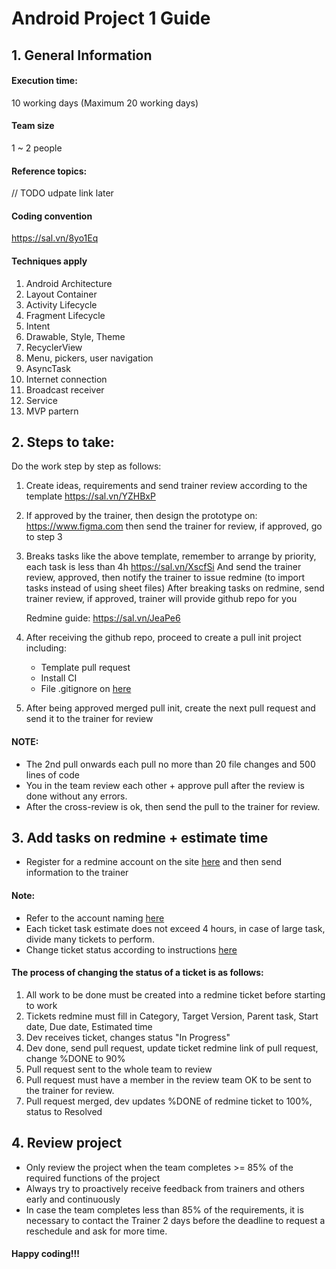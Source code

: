 # Android Project 1 Guide

## 1. General Information
#### Execution time:
10 working days (Maximum 20 working days)
#### Team size
1 ~ 2 people

#### Reference topics:
// TODO udpate link later

#### Coding convention
https://sal.vn/8yo1Eq

#### Techniques apply
1. Android Architecture
2. Layout Container
3. Activity Lifecycle
4. Fragment Lifecycle
5. Intent
6. Drawable, Style, Theme
7. RecyclerView
8. Menu, pickers, user navigation
9. AsyncTask
10. Internet connection
11. Broadcast receiver
12. Service
13. MVP partern

## 2. Steps to take:
Do the work step by step as follows:
1. Create ideas, requirements and send trainer review according to the template
    https://sal.vn/YZHBxP
2. If approved by the trainer, then design the prototype on:
   https://www.figma.com
   then send the trainer for review, if approved, go to step 3
3. Breaks tasks like the above template, remember to arrange by priority, each task is less than 4h
    https://sal.vn/XscfSi
    And send the trainer review, approved, then notify the trainer to issue redmine (to import tasks instead of using sheet files)
    After breaking tasks on redmine, send trainer review, if approved, trainer will provide github repo for you
    
    Redmine guide: https://sal.vn/JeaPe6
4. After receiving the github repo, proceed to create a pull init project including:
    - Template pull request
    - Install CI
    - File .gitignore
    on [here](https://github.com/framgia/Training-Guideline/blob/master/Android/setup-project)
5. After being approved merged pull init, create the next pull request and send it to the trainer for review

#### NOTE:
- The 2nd pull onwards each pull no more than 20 file changes and 500 lines of code
- You in the team review each other + approve pull after the review is done without any errors.
- After the cross-review is ok, then send the pull to the trainer for review.

## 3. Add tasks on redmine + estimate time
- Register for a redmine account on the site [here](https://edu-redmine.sun-asterisk.vn/) and then send information to the trainer
#### Note:
- Refer to the account naming [here](https://github.com/framgia/Training-Guideline/blob/master/Rails/RegisterEduRedmine.png)
- Each ticket task estimate does not exceed 4 hours, in case of large task, divide many tickets to perform.
- Change ticket status according to instructions [here](https://github.com/framgia/Training-Guideline/blob/master/WorkingProcess/redmine/redmine.md)

#### The process of changing the status of a ticket is as follows:
1. All work to be done must be created into a redmine ticket before starting to work
2. Tickets redmine must fill in Category, Target Version, Parent task, Start date, Due date, Estimated time
3. Dev receives ticket, changes status "In Progress"
4. Dev done, send pull request, update ticket redmine link of pull request, change %DONE to 90%
5. Pull request sent to the whole team to review
6. Pull request must have a member in the review team OK to be sent to the trainer for review.
7. Pull request merged, dev updates %DONE of redmine ticket to 100%, status to Resolved

## 4. Review project
- Only review the project when the team completes >= 85% of the required functions of the project
- Always try to proactively receive feedback from trainers and others early and continuously
- In case the team completes less than 85% of the requirements, it is necessary to contact the Trainer 2 days before the deadline to request a reschedule and ask for more time.

#### Happy coding!!!
